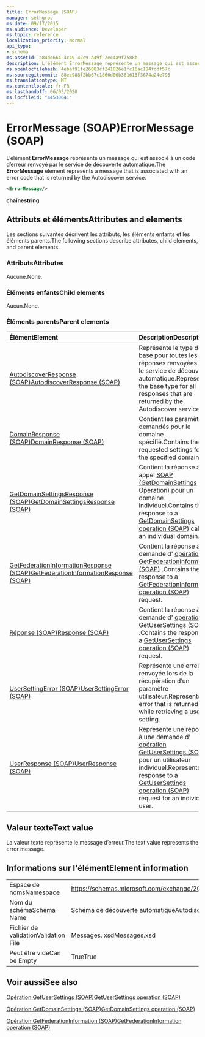 ```yaml
---
title: ErrorMessage (SOAP)
manager: sethgros
ms.date: 09/17/2015
ms.audience: Developer
ms.topic: reference
localization_priority: Normal
api_type:
- schema
ms.assetid: b84dd664-4c49-42c9-a49f-2ec4a9f7588b
description: L’élément ErrorMessage représente un message qui est associé à un code d’erreur renvoyé par le service de découverte automatique.
ms.openlocfilehash: 4ebaf91fe26083cf241826e1fc16ac184fddf57c
ms.sourcegitcommit: 88ec988f2bb67c1866d06b361615f3674a24e795
ms.translationtype: MT
ms.contentlocale: fr-FR
ms.lasthandoff: 06/03/2020
ms.locfileid: "44530641"
---
```

# <a name="errormessage-soap"></a><span data-ttu-id="f36f8-103">ErrorMessage (SOAP)</span><span class="sxs-lookup"><span data-stu-id="f36f8-103">ErrorMessage (SOAP)</span></span>

<span data-ttu-id="f36f8-104">L’élément **ErrorMessage** représente un message qui est associé à un code d’erreur renvoyé par le service de découverte automatique.</span><span class="sxs-lookup"><span data-stu-id="f36f8-104">The **ErrorMessage** element represents a message that is associated with an error code that is returned by the Autodiscover service.</span></span> 
  
```XML
<ErrorMessage/>
```

 <span data-ttu-id="f36f8-105">**chaîne**</span><span class="sxs-lookup"><span data-stu-id="f36f8-105">**string**</span></span>
## <a name="attributes-and-elements"></a><span data-ttu-id="f36f8-106">Attributs et éléments</span><span class="sxs-lookup"><span data-stu-id="f36f8-106">Attributes and elements</span></span>

<span data-ttu-id="f36f8-107">Les sections suivantes décrivent les attributs, les éléments enfants et les éléments parents.</span><span class="sxs-lookup"><span data-stu-id="f36f8-107">The following sections describe attributes, child elements, and parent elements.</span></span>
  
### <a name="attributes"></a><span data-ttu-id="f36f8-108">Attributs</span><span class="sxs-lookup"><span data-stu-id="f36f8-108">Attributes</span></span>

<span data-ttu-id="f36f8-109">Aucune.</span><span class="sxs-lookup"><span data-stu-id="f36f8-109">None.</span></span>
  
### <a name="child-elements"></a><span data-ttu-id="f36f8-110">Éléments enfants</span><span class="sxs-lookup"><span data-stu-id="f36f8-110">Child elements</span></span>

<span data-ttu-id="f36f8-111">Aucun.</span><span class="sxs-lookup"><span data-stu-id="f36f8-111">None.</span></span>
  
### <a name="parent-elements"></a><span data-ttu-id="f36f8-112">Éléments parents</span><span class="sxs-lookup"><span data-stu-id="f36f8-112">Parent elements</span></span>

|<span data-ttu-id="f36f8-113">**Élément**</span><span class="sxs-lookup"><span data-stu-id="f36f8-113">**Element**</span></span>|<span data-ttu-id="f36f8-114">**Description**</span><span class="sxs-lookup"><span data-stu-id="f36f8-114">**Description**</span></span>|
|:-----|:-----|
|[<span data-ttu-id="f36f8-115">AutodiscoverResponse (SOAP)</span><span class="sxs-lookup"><span data-stu-id="f36f8-115">AutodiscoverResponse (SOAP)</span></span>](autodiscoverresponse-soap.md) <br/> |<span data-ttu-id="f36f8-116">Représente le type de base pour toutes les réponses renvoyées par le service de découverte automatique.</span><span class="sxs-lookup"><span data-stu-id="f36f8-116">Represents the base type for all responses that are returned by the Autodiscover service.</span></span>  <br/> |
|[<span data-ttu-id="f36f8-117">DomainResponse (SOAP)</span><span class="sxs-lookup"><span data-stu-id="f36f8-117">DomainResponse (SOAP)</span></span>](domainresponse-soap.md) <br/> |<span data-ttu-id="f36f8-118">Contient les paramètres demandés pour le domaine spécifié.</span><span class="sxs-lookup"><span data-stu-id="f36f8-118">Contains the requested settings for the specified domain.</span></span>  <br/> |
|[<span data-ttu-id="f36f8-119">GetDomainSettingsResponse (SOAP)</span><span class="sxs-lookup"><span data-stu-id="f36f8-119">GetDomainSettingsResponse (SOAP)</span></span>](getdomainsettingsresponse-soap.md) <br/> |<span data-ttu-id="f36f8-120">Contient la réponse à un appel [SOAP (GetDomainSettings Operation)](getdomainsettings-operation-soap.md) pour un domaine individuel.</span><span class="sxs-lookup"><span data-stu-id="f36f8-120">Contains the response to a [GetDomainSettings operation (SOAP)](getdomainsettings-operation-soap.md) call for an individual domain.</span></span>  <br/> |
|[<span data-ttu-id="f36f8-121">GetFederationInformationResponse (SOAP)</span><span class="sxs-lookup"><span data-stu-id="f36f8-121">GetFederationInformationResponse (SOAP)</span></span>](getfederationinformationresponse-soap.md) <br/> |<span data-ttu-id="f36f8-122">Contient la réponse à une demande d' [opération GetFederationInformation (SOAP)](getfederationinformation-operation-soap.md) .</span><span class="sxs-lookup"><span data-stu-id="f36f8-122">Contains the response to a [GetFederationInformation operation (SOAP)](getfederationinformation-operation-soap.md) request.</span></span>  <br/> |
|[<span data-ttu-id="f36f8-123">Réponse (SOAP)</span><span class="sxs-lookup"><span data-stu-id="f36f8-123">Response (SOAP)</span></span>](response-soap.md) <br/> |<span data-ttu-id="f36f8-124">Contient la réponse à une demande d' [opération GetUserSettings (SOAP)](getusersettings-operation-soap.md) .</span><span class="sxs-lookup"><span data-stu-id="f36f8-124">Contains the response to a [GetUserSettings operation (SOAP)](getusersettings-operation-soap.md) request.</span></span>  <br/> |
|[<span data-ttu-id="f36f8-125">UserSettingError (SOAP)</span><span class="sxs-lookup"><span data-stu-id="f36f8-125">UserSettingError (SOAP)</span></span>](usersettingerror-soap.md) <br/> |<span data-ttu-id="f36f8-126">Représente une erreur renvoyée lors de la récupération d’un paramètre utilisateur.</span><span class="sxs-lookup"><span data-stu-id="f36f8-126">Represents an error that is returned while retrieving a user setting.</span></span>  <br/> |
|[<span data-ttu-id="f36f8-127">UserResponse (SOAP)</span><span class="sxs-lookup"><span data-stu-id="f36f8-127">UserResponse (SOAP)</span></span>](userresponse-soap.md) <br/> |<span data-ttu-id="f36f8-128">Représente une réponse à une demande d' [opération GetUserSettings (SOAP)](getusersettings-operation-soap.md) pour un utilisateur individuel.</span><span class="sxs-lookup"><span data-stu-id="f36f8-128">Represents a response to a [GetUserSettings operation (SOAP)](getusersettings-operation-soap.md) request for an individual user.</span></span>  <br/> |
   
## <a name="text-value"></a><span data-ttu-id="f36f8-129">Valeur texte</span><span class="sxs-lookup"><span data-stu-id="f36f8-129">Text value</span></span>

<span data-ttu-id="f36f8-130">La valeur texte représente le message d’erreur.</span><span class="sxs-lookup"><span data-stu-id="f36f8-130">The text value represents the error message.</span></span>
  
## <a name="element-information"></a><span data-ttu-id="f36f8-131">Informations sur l'élément</span><span class="sxs-lookup"><span data-stu-id="f36f8-131">Element information</span></span>

|||
|:-----|:-----|
|<span data-ttu-id="f36f8-132">Espace de noms</span><span class="sxs-lookup"><span data-stu-id="f36f8-132">Namespace</span></span>  <br/> |https://schemas.microsoft.com/exchange/2010/Autodiscover  <br/> |
|<span data-ttu-id="f36f8-133">Nom du schéma</span><span class="sxs-lookup"><span data-stu-id="f36f8-133">Schema Name</span></span>  <br/> |<span data-ttu-id="f36f8-134">Schéma de découverte automatique</span><span class="sxs-lookup"><span data-stu-id="f36f8-134">Autodiscover schema</span></span>  <br/> |
|<span data-ttu-id="f36f8-135">Fichier de validation</span><span class="sxs-lookup"><span data-stu-id="f36f8-135">Validation File</span></span>  <br/> |<span data-ttu-id="f36f8-136">Messages. xsd</span><span class="sxs-lookup"><span data-stu-id="f36f8-136">Messages.xsd</span></span>  <br/> |
|<span data-ttu-id="f36f8-137">Peut être vide</span><span class="sxs-lookup"><span data-stu-id="f36f8-137">Can be Empty</span></span>  <br/> |<span data-ttu-id="f36f8-138">True</span><span class="sxs-lookup"><span data-stu-id="f36f8-138">True</span></span>  <br/> |
   
## <a name="see-also"></a><span data-ttu-id="f36f8-139">Voir aussi</span><span class="sxs-lookup"><span data-stu-id="f36f8-139">See also</span></span>



[<span data-ttu-id="f36f8-140">Opération GetUserSettings (SOAP)</span><span class="sxs-lookup"><span data-stu-id="f36f8-140">GetUserSettings operation (SOAP)</span></span>](getusersettings-operation-soap.md)
  
[<span data-ttu-id="f36f8-141">Opération GetDomainSettings (SOAP)</span><span class="sxs-lookup"><span data-stu-id="f36f8-141">GetDomainSettings operation (SOAP)</span></span>](getdomainsettings-operation-soap.md)
  
[<span data-ttu-id="f36f8-142">Opération GetFederationInformation (SOAP)</span><span class="sxs-lookup"><span data-stu-id="f36f8-142">GetFederationInformation operation (SOAP)</span></span>](getfederationinformation-operation-soap.md)

